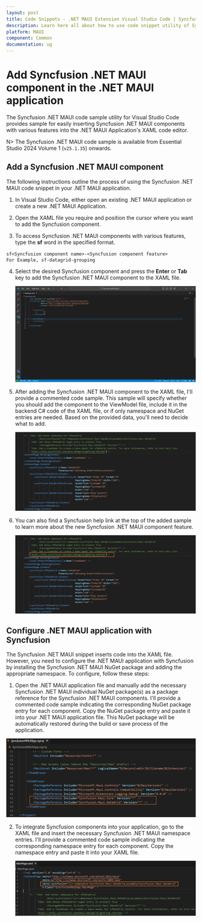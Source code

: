 ```yaml
---
layout: post
title: Code Snippets - .NET MAUI Extension Visual Studio Code | Syncfusion
description: Learn here all about how to use code snippet utility of Syncfusion .NET MAUI Extension for Visual Studio Code and much more.
platform: MAUI
component: Common
documentation: ug
---
```


# Add Syncfusion .NET MAUI component in the .NET MAUI application

The Syncfusion .NET MAUI code sample utility for Visual Studio Code provides sample for easily inserting Syncfusion .NET MAUI components with various features into the .NET MAUI Application's XAML code editor.

N> The Syncfusion .NET MAUI code sample is available from Essential Studio 2024 Volume 1 (`v25.1.35`) onwards.

## Add a Syncfusion .NET MAUI component

The following instructions outline the process of using the Syncfusion .NET MAUI code snippet in your .NET MAUI application.

1.	In Visual Studio Code, either open an existing .NET MAUI application or create a new .NET MAUI Application.

2.	Open the XAML file you require and position the cursor where you want to add the Syncfusion component.

3.	To access Syncfusion .NET MAUI components with various features, type the **sf** word in the specified format.

```
sf<Syncfusion component name>-<Syncfusion component feature>
For Example, sf-datagrid-grouping
```

4.	Select the desired Syncfusion component and press the **Enter** or **Tab** key to add the Syncfusion .NET MAUI component to the XAML file. 

      ![Code Snippet](images/MAUI_CodeSnippets.gif)

5.	After adding the Syncfusion .NET MAUI component to the XAML file, I'll provide a commented code sample. This sample will specify whether you should add the component to the ViewModel file, include it in the backend C# code of the XAML file, or if only namespace and NuGet entries are needed. Based on the provided data, you'll need to decide what to add.

     ![Comment](images/Comment.png)

6.	You can also find a Syncfusion help link at the top of the added sample to learn more about the new Syncfusion .NET MAUI component feature.

     ![Help](images/Help.png)

## Configure .NET MAUI application with Syncfusion

The Syncfusion .NET MAUI snippet inserts code into the XAML file. However, you need to configure the .NET MAUI application with Syncfusion by installing the Syncfusion .NET MAUI NuGet package and adding the appropriate namespace. To configure, follow these steps:

1.	Open the .NET MAUI application file and manually add the necessary Syncfusion .NET MAUI individual NuGet package(s) as a package reference for the Syncfusion .NET MAUI components. I'll provide a commented code sample indicating the corresponding NuGet package entry for each component. Copy the NuGet package entry and paste it into your .NET MAUI application file. This NuGet package will be automatically restored during the build or save process of the application.

   ![NuGet Package](images/NuGet.png)

2.	To integrate Syncfusion components into your application, go to the XAML file and insert the necessary Syncfusion .NET MAUI namespace entries. I'll provide a commented code sample indicating the corresponding namespace entry for each component. Copy the namespace entry and paste it into your XAML file.

    ![Namespace](images/Namespace.png)
